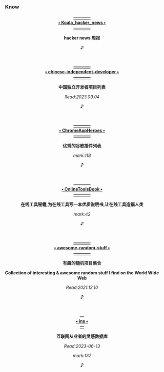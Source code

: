 ### Know
  <p align="center"><a href="https://github.com/ZutJoe/Koala_hacker_news">
                                                            <b>————<br>• Koala_hacker_news •<br>————</b>
  </a></p>
  <p align="center">                                                  <b>hacker news 周报</b></p>
  </a></p>
  <p align="center"><b>♪</b></p><br>

  <p align="center"><a href="https://github.com/1c7/chinese-independent-developer">
                                                     <b>————<br>• chinese-independent-developer •<br>————</b>
  </a></p>
  <p align="center">                                           <b>中国独立开发者项目列表</b></p>
  </a></p>
                                                         <p align="center"><i>Read:2023.09.04</i></p>
  <p align="center"><b>♪</b></p><br>
  
  <p align="center"><a href="https://github.com/zhaoolee/ChromeAppHeroes">
                                                            <b>————<br>• ChromeAppHeroes •<br>————</b>
  </a></p>
  <p align="center">                                               <b>优秀的谷歌插件列表</b></p>
  </a></p>
                                                         <p align="center"><i>mark:118</i></p>
  <p align="center"><b>♪</b></p><br>
  
  <p align="center"><a href="https://github.com/zhaoolee/OnlineToolsBook">
                                                            <b>————<br>• OnlineToolsBook •<br>————</b>
  </a></p>
  <p align="center">                        <b>在线工具秘籍,为在线工具写一本优质说明书,让在线工具造福人类</b></p>
  </a></p>
                                                         <p align="center"><i>mark:42</i></p>
  <p align="center"><b>♪</b></p><br>
  
  <p align="center"><a href="https://github.com/ahmadawais/awesome-random-stuff">
                                                            <b>————<br>• awesome-random-stuff •<br>————</b>
  </a></p>
  <p align="center">                                                  <b>有趣的随机项目集合</b></p>
  <p align="center">                   <b>Collection of interesting & awesome random stuff I find on the World Wide Web</b></p>
  </a></p>
                                                         <p align="center"><i>Read:2021.12.10</i></p>
  <p align="center"><b>♪</b></p><br>
  
  <p align="center"><a href="https://github.com/zhaoolee/ins">
                                                            <b>—<br>• ins •<br>—</b>
  </a></p>
  <p align="center">                                        <b>互联网从业者的灵感数据库</b></p>
  </a></p>
                                                         <p align="center"><i>Read:2023-06-13</i></p>
                                                            <p align="center"><i>mark:137</i></p>
  <p align="center"><b>♪</b></p><br>
